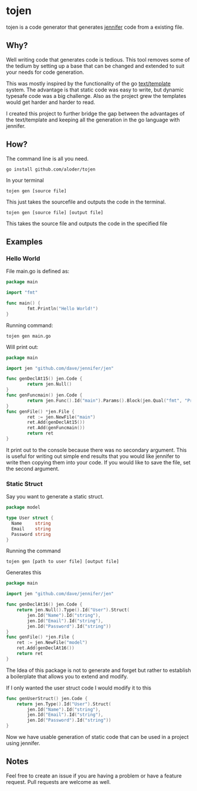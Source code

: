 tojen
======

tojen is a code generator that generates
[jennifer](http://www.github.com/dave/jennifer) code from a existing file.

## Why?

Well writing code that generates code is tedious. This tool removes some of the
tedium by setting up a base that can be changed and extended to suit your needs
for code generation.

This was mostly inspired by the functionality of the go [text/template](https://golang.org/pkg/text/template/) system. The advantage is that static code was easy to write, but dynamic typesafe code was a big challenge. Also as the project grew the templates would get harder and harder to read. 

I created this project to further bridge the gap between the advantages of the text/template and keeping all the generation in the go language with jennifer. 

## How?

The command line is all you need.

```
go install github.com/aloder/tojen
```
In your terminal
```
tojen gen [source file]
```
This just takes the sourcefile and outputs the code in the terminal.

```
tojen gen [source file] [output file]
```
This takes the source file and outputs the code in the specified file

## Examples

### Hello World

File main.go is defined as:

```go
package main

import "fmt"

func main() {
        fmt.Println("Hello World!")
}
```

Running command:
```
tojen gen main.go
```

Will print out:

```go
package main

import jen "github.com/dave/jennifer/jen"

func genDeclAt15() jen.Code {
        return jen.Null()
}
func genFuncmain() jen.Code {
        return jen.Func().Id("main").Params().Block(jen.Qual("fmt", "Println").Call(jen.Lit("Hello World!")))
}
func genFile() *jen.File {
        ret := jen.NewFile("main")
        ret.Add(genDeclAt15())
        ret.Add(genFuncmain())
        return ret
}
```

It print out to the console because there was no secondary argument. This is useful for writing out simple end results that you would like jennifer to write then copying them into your code. If you would like to save the file, set the second argument.

### Static Struct

Say you want to generate a static struct.

```go
package model

type User struct {
  Name     string
  Email    string
  Password string
}
```

Running the command 

`tojen gen [path to user file] [output file]`

Generates this
```go
package main

import jen "github.com/dave/jennifer/jen"

func genDeclAt16() jen.Code {
	return jen.Null().Type().Id("User").Struct(
		jen.Id("Name").Id("string"),
		jen.Id("Email").Id("string"),
		jen.Id("Password").Id("string"))
}
func genFile() *jen.File {
	ret := jen.NewFile("model")
	ret.Add(genDeclAt16())
	return ret
}
```

The Idea of this package is not to generate and forget but rather to establish a
boilerplate that allows you to extend and modify.

If I only wanted the user struct code I would modify it to this

```go
func genUserStruct() jen.Code {
	return jen.Type().Id("User").Struct(
		jen.Id("Name").Id("string"),
		jen.Id("Email").Id("string"),
		jen.Id("Password").Id("string"))
}
```
Now we have usable generation of static code that can be used in a project using jennifer. 

## Notes

Feel free to create an issue if you are having a problem or have a feature request. Pull requests are welcome as well.
